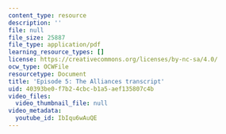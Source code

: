 ```yaml
---
content_type: resource
description: ''
file: null
file_size: 25887
file_type: application/pdf
learning_resource_types: []
license: https://creativecommons.org/licenses/by-nc-sa/4.0/
ocw_type: OCWFile
resourcetype: Document
title: 'Episode 5: The Alliances transcript'
uid: 40393be0-f7b2-4cbc-b1a5-aef135807c4b
video_files:
  video_thumbnail_file: null
video_metadata:
  youtube_id: IbIqu6wAuQE
---
```

